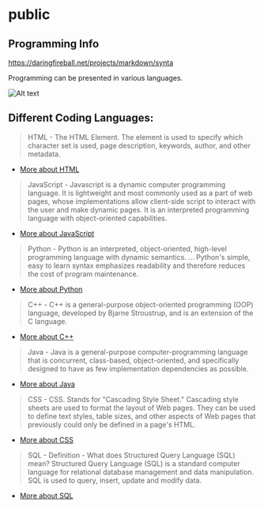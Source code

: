 # public
## Programming Info

https://daringfireball.net/projects/markdown/synta

Programming can be presented in various languages. 

![Alt text](https://cdn.blog.psafe.com/en/blog/wp-content/uploads/2016/10/BLOG_EN_0510_Most-Useful-Coding-and-Programming-Languages-to-Know.jpg)

##  Different Coding Languages:

> HTML - The HTML <meta> Element. The <meta> element is used to specify which character set is used, page description, keywords, author, and other metadata.
+ [More about HTML](https://en.wikipedia.org/wiki/HTML "Title")

> JavaScript - Javascript is a dynamic computer programming language. It is lightweight and most commonly used as a part of web pages, whose implementations allow client-side script to interact with the user and make dynamic pages. It is an interpreted programming language with object-oriented capabilities.
+ [More about JavaScript](https://en.wikipedia.org/wiki/JavaScript "Title")

> Python - Python is an interpreted, object-oriented, high-level programming language with dynamic semantics. ... Python's simple, easy to learn syntax emphasizes readability and therefore reduces the cost of program maintenance.
+ [More about Python](https://en.wikipedia.org/wiki/Python  "Title")

> C++ - C++ is a general-purpose object-oriented programming (OOP) language, developed by Bjarne Stroustrup, and is an extension of the C language.
+ [More about C++](https://en.wikipedia.org/wiki/C++ "Title")

> Java - Java is a general-purpose computer-programming language that is concurrent, class-based, object-oriented, and specifically designed to have as few implementation dependencies as possible.
+ [More about Java](https://en.wikipedia.org/wiki/Java "Title")

> CSS - CSS. Stands for "Cascading Style Sheet." Cascading style sheets are used to format the layout of Web pages. They can be used to define text styles, table sizes, and other aspects of Web pages that previously could only be defined in a page's HTML.
+ [More about CSS](https://en.wikipedia.org/wiki/CSS "Title")

> SQL - Definition - What does Structured Query Language (SQL) mean? Structured Query Language (SQL) is a standard computer language for relational database management and data manipulation. SQL is used to query, insert, update and modify data.
+ [More about SQL](https://en.wikipedia.org/wiki/SQL "Title")

